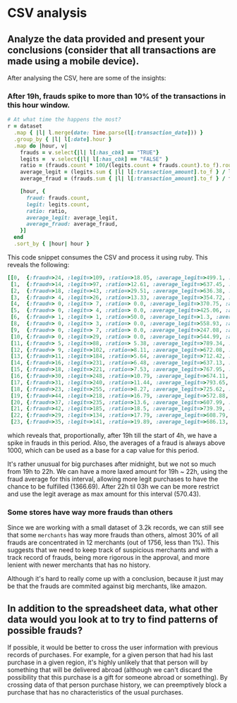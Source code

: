 # CSV analysis

## Analyze the data provided and present your conclusions (consider that all transactions are made using a mobile device).

After analysing the CSV, here are some of the insights:

### After 19h, frauds spike to more than 10% of the transactions in this hour window.
``` ruby 
# At what time the happens the most?
r = dataset
  .map { |l| l.merge(date: Time.parse(l[:transaction_date])) }
  .group_by { |l| l[:date].hour }
  .map do |hour, v|
    frauds = v.select{|l| l[:has_cbk] == "TRUE"}
    legits =  v.select{|l| l[:has_cbk] == "FALSE" }
    ratio = (frauds.count * 100/(legits.count + frauds.count).to_f).round(2)
    average_legit = (legits.sum { |l| l[:transaction_amount].to_f } / legits.count.to_f).round(2)
    average_fraud = (frauds.sum { |l| l[:transaction_amount].to_f } / frauds.count.to_f).round(2)

    [hour, { 
      fraud: frauds.count, 
      legit: legits.count,
      ratio: ratio,
      average_legit: average_legit,
      average_fraud: average_fraud,
    }]
  end
  .sort_by { |hour| hour }
```

This code snippet consumes the CSV and process it using ruby.
This reveals the following:

``` ruby
[[0,  {:fraud=>24, :legit=>109, :ratio=>18.05, :average_legit=>499.1, :average_fraud=>1090.1}],
 [1,  {:fraud=>14, :legit=>97, :ratio=>12.61, :average_legit=>637.45, :average_fraud=>1201.6}],
 [2,  {:fraud=>18, :legit=>43, :ratio=>29.51, :average_legit=>636.38, :average_fraud=>1501.61}],
 [3,  {:fraud=> 4, :legit=>26, :ratio=>13.33, :average_legit=>354.72, :average_fraud=>1455.43}],
 [4,  {:fraud=> 0, :legit=> 7, :ratio=> 0.0, :average_legit=>370.75, :average_fraud=> 0}],
 [5,  {:fraud=> 0, :legit=> 4, :ratio=> 0.0, :average_legit=>425.06, :average_fraud=> 0}],
 [6,  {:fraud=> 1, :legit=> 1, :ratio=>50.0, :average_legit=>1.3, :average_fraud=>263.93}],
 [8,  {:fraud=> 0, :legit=> 3, :ratio=> 0.0, :average_legit=>558.93, :average_fraud=> 0}],
 [9,  {:fraud=> 0, :legit=> 7, :ratio=> 0.0, :average_legit=>247.08, :average_fraud=> 0}],
 [10, {:fraud=> 0, :legit=>29, :ratio=> 0.0, :average_legit=>544.99, :average_fraud=> 0}],
 [11, {:fraud=> 5, :legit=>88, :ratio=> 5.38, :average_legit=>789.34, :average_fraud=>1618.57}],
 [12, {:fraud=> 9, :legit=>102, :ratio=>8.11, :average_legit=>672.08, :average_fraud=>1619.23}],
 [13, {:fraud=>11, :legit=>184, :ratio=>5.64, :average_legit=>712.42, :average_fraud=>1458.47}],
 [14, {:fraud=>16, :legit=>231, :ratio=>6.48, :average_legit=>637.13, :average_fraud=>1138.51}],
 [15, {:fraud=>18, :legit=>221, :ratio=>7.53, :average_legit=>767.95, :average_fraud=>1122.72}],
 [16, {:fraud=>30, :legit=>248, :ratio=>10.79, :average_legit=>674.11, :average_fraud=>1390.48}],
 [17, {:fraud=>31, :legit=>240, :ratio=>11.44, :average_legit=>793.65, :average_fraud=>1702.95}],
 [18, {:fraud=>23, :legit=>255, :ratio=>8.27, :average_legit=>725.62, :average_fraud=>1743.69}],
 [19, {:fraud=>44, :legit=>218, :ratio=>16.79, :average_legit=>572.88, :average_fraud=>1691.87}],
 [20, {:fraud=>37, :legit=>235, :ratio=>13.6, :average_legit=>607.99, :average_fraud=>1310.45}],
 [21, {:fraud=>42, :legit=>185, :ratio=>18.5, :average_legit=>739.39, :average_fraud=>1232.22}],
 [22, {:fraud=>29, :legit=>134, :ratio=>17.79, :average_legit=>608.79, :average_fraud=>1765.7}],
 [23, {:fraud=>35, :legit=>141, :ratio=>19.89, :average_legit=>686.13, :average_fraud=>1560.43}]]
```
which reveals that, proportionally, after 19h till the start of 4h, we have a spike in frauds in this period.
Also, the averages of a fraud is always above 1000, which can be used as a base for a cap value for this period.

It's rather unusual for big purchases after midnight, but we not so much from 19h to 22h.
We can have a more laxed amount for 19h ~ 22h, using the fraud average for this interval, allowing more legit purchases to have the chance to be fulfilled (1366.69). 
After 22h til 03h we can be more restrict and use the legit average as max amount for this interval (570.43).

### Some stores have way more frauds than others

Since we are working with a small dataset of 3.2k records, we can still see that some `merchants` has way more frauds than others, almost 30% of all frauds are concentrated in 12 merchants (out of 1756, less than 1%).
This suggests that we need to keep track of suspicious merchants and with a track record of frauds, being more rigorous in the approval, and more lenient with newer merchants that has no history.

Although it's hard to really come up with a conclusion, because it just may be that the frauds are commited against big merchants, like amazon.

## In addition to the spreadsheet data, what other data would you look at to try to find patterns of possible frauds?

If possible, it would be better to cross the user information with previous records of purchases.
For example, for a given person that had his last purchase in a given region, it's highly unlikely that that person will by something that will be delivered abroad (although we can't discard the possibility that this purchase is a gift for someone abroad or something).
By crossing data of that person purchase history, we can preemptively block a purchase that has no characteristics of the usual purchases. 